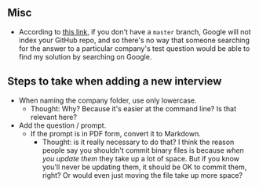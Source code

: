 ## Misc

- According to [this link](https://stackoverflow.com/a/15987482/4115031), if you don't have a `master` branch, Google will
not index your GitHub repo, and so there's no way that someone searching for the answer to a particular company's test
question would be able to find my solution by searching on Google.


## Steps to take when adding a new interview

- When naming the company folder, use only lowercase.
  - Thought: Why? Because it's easier at the command line? Is that relevant here?
- Add the question / prompt.
  - If the prompt is in PDF form, convert it to Markdown.
    - Thought: is it really necessary to do that? I think the reason people
    say you shouldn't commit binary files is because *when you update
    them* they take up a lot of space. But if you know you'll never be
    updating them, it should be OK to commit them, right? Or would even
    just moving the file take up more space?